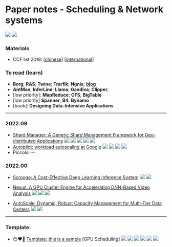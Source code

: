 

# Paper notes - Scheduling & Network systems

[![](https://img.shields.io/github/repo-size/gg-lc/papernotes-scheduling?label=repo%20size)](https://github.com/gg-lc/papernotes-scheduling) [![](https://img.shields.io/github/directory-file-count/gg-lc/papernotes-scheduling/paper?label=total%20papers&labelColor=gray&color=red)](paper)

### Materials

* CCF list 2019: [[chinese](materials/CCF_chinese.pdf)] [[international](materials/CCF_international.pdf)]

[//]: https://img.shields.io/static/v1.svg?label=abc&amp;message=abc&amp;color=blue&amp;labelColor=gray
[//]: https://blog.csdn.net/luo15242208310/article/details/114530777

### To read (learn)

* **Borg**; **RAS**; **Twine**; **Trarfik**; **Ngnix**; [**blog**](https://logz.io/blog/best-open-source-load-balancers/)
* **AntMan**; **InferLine**; **Llama**; **Gandiva**; **Clipper**;
* [low priority]: **MapReduce**; **GFS**; **BigTable**
* [low priority] **Spanner**; **B4**; **Bynamo**
* [book]: **Designing Data-Intensive Applications**

----

### 2022.09

* [Shard Manager: A Generic Shard Management Framework for Geo-distributed Applications](paper/[2]Shard_Manager.pdf) [![](https://img.shields.io/static/v1.svg?label=📝&message=NOTE&color=red)](notes/shard_manager.md) [![](https://img.shields.io/static/v1.svg?label=[A]&message=SOSP'21&color=purple)](https://dl.acm.org/doi/10.1145/3477132.3483546) [![](https://img.shields.io/static/v1.svg?label=📺&message=slides&color=green)](materials/xx.pdf) [![](https://img.shields.io/static/v1.svg?label=&labelColor=gray&logo=youtube&logoColor=red&message=TALK&color=yellow)](https://youtu.be/OMI52r-thFA) [![](https://img.shields.io/static/v1.svg?label=📑&message=Blog&color=ffa000)](https://engineering.fb.com/2020/08/24/production-engineering/scaling-services-with-shard-manager/)
* [Autopilot: workload autoscaling at Google](paper/[2]Autopilot.pdf) [![](https://img.shields.io/static/v1.svg?label=📝&message=NOTE&color=red)](notes/autopilot.md) [![](https://img.shields.io/static/v1.svg?label=[B]&message=EuroSys'20&color=purple)](https://dl.acm.org/doi/abs/10.1145/3342195.3387524) [![](https://img.shields.io/static/v1.svg?label=📺&message=slides&color=green)](materials/autopilot.pdf) [![](https://img.shields.io/static/v1.svg?label=&labelColor=gray&logo=youtube&logoColor=red&message=TALK&color=yellow)](https://youtu.be/RVXvMgNG10w)
* Piccolo: --

### 2022.00

* [Scrooge: A Cost-Effective Deep Learning Inference System]([1]Scrooge.pdf) [![](https://img.shields.io/static/v1.svg?label=[B]&message=SoCC'21&color=purple)](https://dl.acm.org/doi/10.1145/3472883.3486993) [![](https://img.shields.io/static/v1.svg?label=&labelColor=gray&logo=youtube&logoColor=red&message=TALK&color=yellow)](https://dl.acm.org/doi/10.1145/3472883.3486993#video_stream_uuid%3Af352c203-6b14-4ec0-a71a-860dc0b345f6) 

* [Nexus: A GPU Cluster Engine for Accelerating DNN-Based Video Analysis](paper/[1]AutoScale.pdf) [![](https://img.shields.io/static/v1.svg?label=[A]&labelColor=gray&message=SOSP'19&color=purple)](https://dl.acm.org/doi/10.1145/3341301.3359658) [![](https://img.shields.io/static/v1.svg?label=📺&message=slides&color=green)](materials/nexus.pdf) [![](https://img.shields.io/static/v1.svg?label=📹&labelColor=gray&message=TALK&color=yellow)](https://sosp19.rcs.uwaterloo.ca/videos/D2-S2-P3.mp4)

* [AutoScale: Dynamic, Robust Capacity Management for Multi-Tier Data Centers](paper/[1]Nexus.pdf) [![](https://img.shields.io/static/v1.svg?label=📝&message=NOTE&color=red)](notes/autoscale.md) [![](https://img.shields.io/static/v1.svg?label=[A]&labelColor=gray&message=TOCS'12&color=purple)](https://dl.acm.org/doi/10.1145/2382553.2382556)

  

------


### Template:

* :smirk::heart::bookmark: [Template: this is a sample](paper/xx.pdf) [GPU Scheduling] [![](https://img.shields.io/static/v1.svg?label=📑&message=NOTE&color=red)](notes/xxx.md) [![](https://img.shields.io/static/v1.svg?label=🌐&message=ArXiv&color=purple)](https://www.usenix.org/conference/osdi22) [![](https://img.shields.io/static/v1.svg?label=&logo=github&labelColor=gray&message=CODE&color=blue)](https://github.com/gg-lc/papernotes-rlsys) [![](https://img.shields.io/static/v1.svg?label=📺&message=slides&color=green)](/materials/xx.pdf) [![](https://img.shields.io/static/v1.svg?label=&labelColor=gray&logo=youtube&logoColor=red&message=TALK&color=yellow)](https://papertalk.org/index) [![](https://img.shields.io/static/v1.svg?label=📑&message=Blog&color=ffa000)](link)
